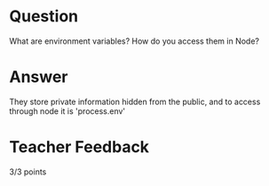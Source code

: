# Question

What are environment variables? How do you access them in Node?

# Answer
They store private information hidden from the public, and to access through node it is 'process.env'
# Teacher Feedback

3/3 points